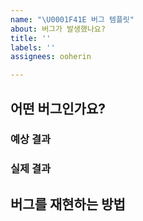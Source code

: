 ```yaml
---
name: "\U0001F41E 버그 템플릿"
about: 버그가 발생했나요?
title: ''
labels: ''
assignees: ooherin

---
```


## 어떤 버그인가요?

### 예상 결과

### 실제 결과

## 버그를 재현하는 방법
